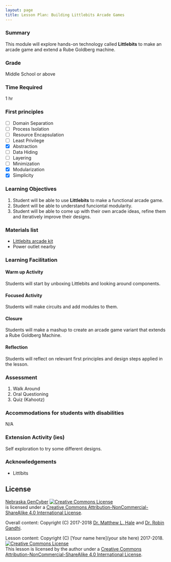 ```yaml
---
layout: page
title: Lesson Plan: Building Littlebits Arcade Games
---
```


### Summary
This module will explore hands-on technology called **Littlebits** to make an arcade game and extend a Rube Goldberg machine.

### Grade
Middle School or above

### Time Required
1 hr

### First principles
- [ ] Domain Separation
- [ ] Process Isolation
- [ ] Resource Encapsulation
- [ ] Least Privilege
- [x] Abstraction
- [ ] Data Hiding
- [ ] Layering
- [ ] Minimization
- [x] Modularization
- [x] Simplicity

### Learning Objectives

1. Student will be able to use **Littlebits** to make a functional arcade game.
2. Student will be able to understand funciontal modularity.
3. Student will be able to come up with their own arcade ideas, refine them and iteratively improve their designs.

### Materials list

* [Littlebits arcade kit](https://littlebits.com/products/arcade-game)
* Power outlet nearby

### Learning Facilitation

#### Warm up Activity
Students will start by unboxing Littlebits and looking around components.

#### Focused Activity
Students will make circuits and add modules to them.

#### Closure
Students will make a mashup to create an arcade game variant that extends a Rube Goldberg Machine.

#### Reflection
Students will reflect on relevant first principles and design steps applied in the lesson.

### Assessment

1. Walk Around
1. Oral Questioning
1. Quiz (Kahootz)

### Accommodations for students with disabilities

N/A

### Extension Activity (ies)

Self exploration to try some different designs.

### Acknowledgements

* Littlbits

## License
[Nebraska GenCyber](https://github.com/MLHale/nebraska-gencyber) <a rel="license" href="http://creativecommons.org/licenses/by-nc-sa/4.0/"><img alt="Creative Commons License" style="border-width:0" src="https://i.creativecommons.org/l/by-nc-sa/4.0/88x31.png" /></a><br /> is licensed under a <a rel="license" href="http://creativecommons.org/licenses/by-nc-sa/4.0/">Creative Commons Attribution-NonCommercial-ShareAlike 4.0 International License</a>.

Overall content: Copyright (C) 2017-2018  [Dr. Matthew L. Hale](http://faculty.ist.unomaha.edu/mhale/) and [Dr. Robin Gandhi](http://faculty.ist.unomaha.edu/rgandhi/).

Lesson content: Copyright (C) [Your name here](your site here) 2017-2018.  
<a rel="license" href="http://creativecommons.org/licenses/by-nc-sa/4.0/"><img alt="Creative Commons License" style="border-width:0" src="https://i.creativecommons.org/l/by-nc-sa/4.0/88x31.png" /></a><br /><span xmlns:dct="http://purl.org/dc/terms/" property="dct:title">This lesson</span> is licensed by the author under a <a rel="license" href="http://creativecommons.org/licenses/by-nc-sa/4.0/">Creative Commons Attribution-NonCommercial-ShareAlike 4.0 International License</a>.
